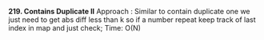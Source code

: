 **219. Contains Duplicate II**
Approach : Similar to contain duplicate one we just need to get abs diff less than k so if a number repeat keep track of last index in map and just check; Time: O(N)